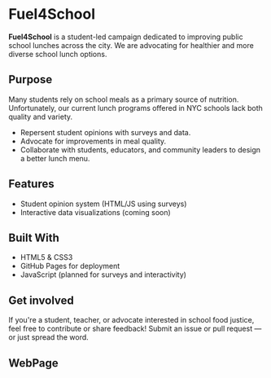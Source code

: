 # Fuel4School 

**Fuel4School** is a student-led campaign dedicated to improving public school lunches across the city. We are advocating for healthier and more diverse school lunch options.

## Purpose

Many students rely on school meals as a primary source of nutrition. Unfortunately, our current lunch programs offered in NYC schools lack both quality and variety. 

- Repersent student opinions with surveys and data. 
- Advocate for improvements in meal quality.
- Collaborate with students, educators, and community leaders to design a better lunch menu. 

## Features

- Student opinion system (HTML/JS using surveys) 
- Interactive data visualizations (coming soon)


## Built With

- HTML5 & CSS3
- GitHub Pages for deployment
- JavaScript (planned for surveys and interactivity)

## Get involved

If you're a student, teacher, or advocate interested in school food justice, feel free to contribute or share feedback! Submit an issue or pull request — or just spread the word.

## WebPage



